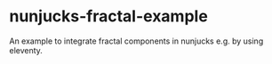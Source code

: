 # nunjucks-fractal-example
An example to integrate fractal components in nunjucks e.g. by using eleventy.
